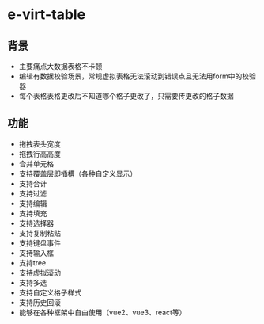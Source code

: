 # e-virt-table
## 背景
- 主要痛点大数据表格不卡顿
- 编辑有数据校验场景，常规虚拟表格无法滚动到错误点且无法用form中的校验器
- 每个表格表格更改后不知道哪个格子更改了，只需要传更改的格子数据
## 功能
- 拖拽表头宽度
- 拖拽行高高度
- 合并单元格
- 支持覆盖层即插槽（各种自定义显示）
- 支持合计
- 支持过滤
- 支持编辑
- 支持填充
- 支持选择器
- 支持复制粘贴
- 支持键盘事件
- 支持输入框
- 支持tree
- 支持虚拟滚动
- 支持多选
- 支持自定义格子样式
- 支持历史回滚
- 能够在各种框架中自由使用（vue2、vue3、react等）
